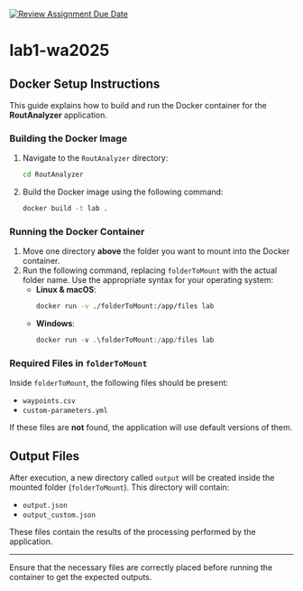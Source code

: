 [![Review Assignment Due Date](https://classroom.github.com/assets/deadline-readme-button-22041afd0340ce965d47ae6ef1cefeee28c7c493a6346c4f15d667ab976d596c.svg)](https://classroom.github.com/a/vlo9idtn)
# lab1-wa2025

## Docker Setup Instructions

This guide explains how to build and run the Docker container for the **RoutAnalyzer** application.

### Building the Docker Image

1. Navigate to the `RoutAnalyzer` directory:
   ```sh
   cd RoutAnalyzer
   ```
2. Build the Docker image using the following command:
   ```sh
   docker build -t lab .
   ```

### Running the Docker Container

1. Move one directory **above** the folder you want to mount into the Docker container.
2. Run the following command, replacing `folderToMount` with the actual folder name. Use the appropriate syntax for your operating system:
    - **Linux & macOS**:
      ```sh
      docker run -v ./folderToMount:/app/files lab
      ```
    - **Windows**:
      ```powershell
      docker run -v .\folderToMount:/app/files lab
      ```
            
### Required Files in `folderToMount`

Inside `folderToMount`, the following files should be present:
- `waypoints.csv`
- `custom-parameters.yml`

If these files are **not** found, the application will use default versions of them.

## Output Files

After execution, a new directory called `output` will be created inside the mounted folder (`folderToMount`). This directory will contain:
- `output.json`
- `output_custom.json`

These files contain the results of the processing performed by the application.

---

Ensure that the necessary files are correctly placed before running the container to get the expected outputs.



